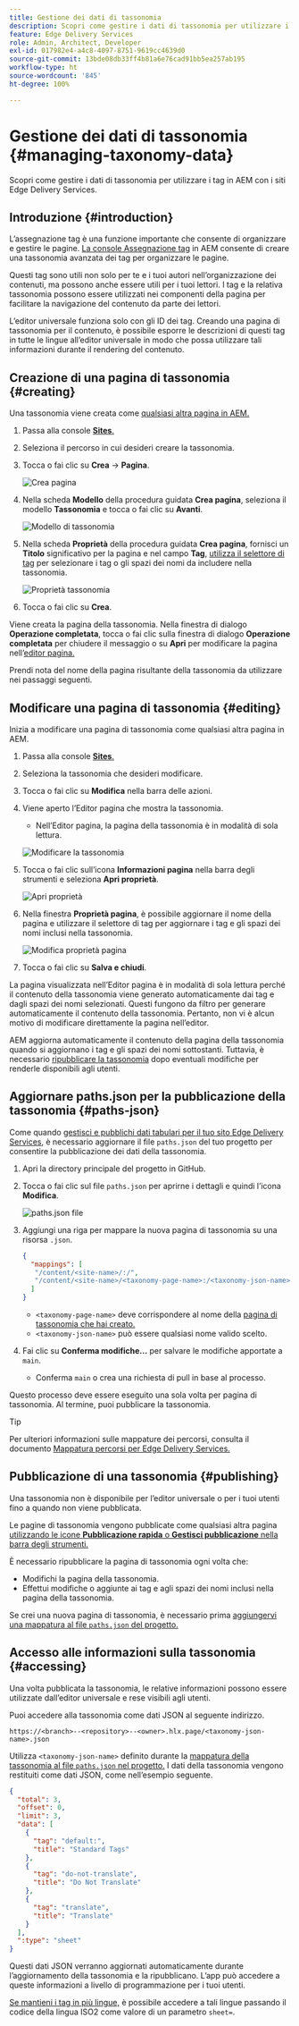 ```yaml
---
title: Gestione dei dati di tassonomia
description: Scopri come gestire i dati di tassonomia per utilizzare i tag in AEM con i siti Edge Delivery Services.
feature: Edge Delivery Services
role: Admin, Architect, Developer
exl-id: 017982e4-a4c8-4097-8751-9619cc4639d0
source-git-commit: 13bde08db33ff4b81a6e76cad91bb5ea257ab195
workflow-type: ht
source-wordcount: '845'
ht-degree: 100%

---
```


# Gestione dei dati di tassonomia {#managing-taxonomy-data}

Scopri come gestire i dati di tassonomia per utilizzare i tag in AEM con i siti Edge Delivery Services.

## Introduzione {#introduction}

L’assegnazione tag è una funzione importante che consente di organizzare e gestire le pagine. [La console Assegnazione tag](/help/sites-cloud/administering/tags.md#tagging-console) in AEM consente di creare una tassonomia avanzata dei tag per organizzare le pagine.

Questi tag sono utili non solo per te e i tuoi autori nell’organizzazione dei contenuti, ma possono anche essere utili per i tuoi lettori. I tag e la relativa tassonomia possono essere utilizzati nei componenti della pagina per facilitare la navigazione del contenuto da parte dei lettori.

L’editor universale funziona solo con gli ID dei tag. Creando una pagina di tassonomia per il contenuto, è possibile esporre le descrizioni di questi tag in tutte le lingue all’editor universale in modo che possa utilizzare tali informazioni durante il rendering del contenuto.

## Creazione di una pagina di tassonomia {#creating}

Una tassonomia viene creata come [qualsiasi altra pagina in AEM.](/help/sites-cloud/authoring/sites-console/creating-pages.md)

1. Passa alla console [**Sites**.](/help/sites-cloud/authoring/sites-console/introduction.md)

1. Seleziona il percorso in cui desideri creare la tassonomia.

1. Tocca o fai clic su **Crea** -> **Pagina**.

   ![Crea pagina](assets/taxonomy/create-page.png)

1. Nella scheda **Modello** della procedura guidata **Crea pagina**, seleziona il modello **Tassonomia** e tocca o fai clic su **Avanti**.

   ![Modello di tassonomia](assets/taxonomy/taxonomy-template.png)

1. Nella scheda **Proprietà** della procedura guidata **Crea pagina**, fornisci un **Titolo** significativo per la pagina e nel campo **Tag**, [utilizza il selettore di tag](/help/sites-cloud/authoring/sites-console/tags.md) per selezionare i tag o gli spazi dei nomi da includere nella tassonomia.

   ![Proprietà tassonomia](assets/taxonomy/create-page-wizard-properties.png)

1. Tocca o fai clic su **Crea**.

Viene creata la pagina della tassonomia. Nella finestra di dialogo **Operazione completata**, tocca o fai clic sulla finestra di dialogo **Operazione completata** per chiudere il messaggio o su **Apri** per modificare la pagina nell’[editor pagina.](/help/sites-cloud/authoring/page-editor/introduction.md)

Prendi nota del nome della pagina risultante della tassonomia da utilizzare nei passaggi seguenti.

## Modificare una pagina di tassonomia {#editing}

Inizia a modificare una pagina di tassonomia come qualsiasi altra pagina in AEM.

1. Passa alla console [**Sites**.](/help/sites-cloud/authoring/sites-console/introduction.md)

1. Seleziona la tassonomia che desideri modificare.

1. Tocca o fai clic su **Modifica** nella barra delle azioni.

1. Viene aperto l’Editor pagina che mostra la tassonomia.

   * Nell’Editor pagina, la pagina della tassonomia è in modalità di sola lettura.

   ![Modificare la tassonomia](assets/taxonomy/edit-page.png)

1. Tocca o fai clic sull’icona **Informazioni pagina** nella barra degli strumenti e seleziona **Apri proprietà**.

   ![Apri proprietà](assets/taxonomy/open-properties.png)

1. Nella finestra **Proprietà pagina**, è possibile aggiornare il nome della pagina e utilizzare il selettore di tag per aggiornare i tag e gli spazi dei nomi inclusi nella tassonomia.

   ![Modifica proprietà pagina](assets/taxonomy/edit-properties.png)

1. Tocca o fai clic su **Salva e chiudi**.

La pagina visualizzata nell’Editor pagina è in modalità di sola lettura perché il contenuto della tassonomia viene generato automaticamente dai tag e dagli spazi dei nomi selezionati. Questi fungono da filtro per generare automaticamente il contenuto della tassonomia. Pertanto, non vi è alcun motivo di modificare direttamente la pagina nell’editor.

AEM aggiorna automaticamente il contenuto della pagina della tassonomia quando si aggiornano i tag e gli spazi dei nomi sottostanti. Tuttavia, è necessario [ripubblicare la tassonomia](#publishing) dopo eventuali modifiche per renderle disponibili agli utenti.

## Aggiornare paths.json per la pubblicazione della tassonomia {#paths-json}

Come quando [gestisci e pubblichi dati tabulari per il tuo sito Edge Delivery Services](/help/edge/wysiwyg-authoring/tabular-data.md), è necessario aggiornare il file `paths.json` del tuo progetto per consentire la pubblicazione dei dati della tassonomia.

1. Apri la directory principale del progetto in GitHub.

1. Tocca o fai clic sul file `paths.json` per aprirne i dettagli e quindi l’icona **Modifica**.

   ![paths.json file](assets/taxonomy/paths-json.png)

1. Aggiungi una riga per mappare la nuova pagina di tassonomia su una risorsa `.json`.

   ```json
   {
     "mappings": [
      "/content/<site-name>/:/",
      "/content/<site-name>/<taxonomy-page-name>:/<taxonomy-json-name>.json"
     ]
   }
   ```

   * `<taxonomy-page-name>` deve corrispondere al nome della [pagina di tassonomia che hai creato.](#creating)
   * `<taxonomy-json-name>` può essere qualsiasi nome valido scelto.

1. Fai clic su **Conferma modifiche...** per salvare le modifiche apportate a `main`.

   * Conferma `main` o crea una richiesta di pull in base al processo.

Questo processo deve essere eseguito una sola volta per pagina di tassonomia. Al termine, puoi pubblicare la tassonomia.

>[!TIP]
>
>Per ulteriori informazioni sulle mappature dei percorsi, consulta il documento [Mappatura percorsi per Edge Delivery Services.](/help/edge/wysiwyg-authoring/path-mapping.md)

## Pubblicazione di una tassonomia {#publishing}

Una tassonomia non è disponibile per l’editor universale o per i tuoi utenti fino a quando non viene pubblicata.

Le pagine di tassonomia vengono pubblicate come qualsiasi altra pagina [utilizzando le icone **Pubblicazione rapida** o **Gestisci pubblicazione** nella barra degli strumenti.](/help/sites-cloud/authoring/sites-console/publishing-pages.md)

È necessario ripubblicare la pagina di tassonomia ogni volta che:

* Modifichi la pagina della tassonomia.
* Effettui modifiche o aggiunte ai tag e agli spazi dei nomi inclusi nella pagina della tassonomia.

Se crei una nuova pagina di tassonomia, è necessario prima [aggiungervi una mappatura al file `paths.json` del progetto.](#paths-json)

## Accesso alle informazioni sulla tassonomia {#accessing}

Una volta pubblicata la tassonomia, le relative informazioni possono essere utilizzate dall’editor universale e rese visibili agli utenti.

Puoi accedere alla tassonomia come dati JSON al seguente indirizzo.

`https://<branch>--<repository>--<owner>.hlx.page/<taxonomy-json-name>.json`

Utilizza `<taxonomy-json-name>` definito durante la [mappatura della tassonomia al file `paths.json` nel progetto.](#paths-json) I dati della tassonomia vengono restituiti come dati JSON, come nell’esempio seguente.

```json
{
  "total": 3,
  "offset": 0,
  "limit": 3,
  "data": [
    {
      "tag": "default:",
      "title": "Standard Tags"
    },
    {
      "tag": "do-not-translate",
      "title": "Do Not Translate"
    },
    {
      "tag": "translate",
      "title": "Translate"
    }
  ],
  ":type": "sheet"
}
```

Questi dati JSON verranno aggiornati automaticamente durante l’aggiornamento della tassonomia e la ripubblicano. L’app può accedere a queste informazioni a livello di programmazione per i tuoi utenti.

[Se mantieni i tag in più lingue,](/help/sites-cloud/administering/tags.md#managing-tags-in-different-languages) è possibile accedere a tali lingue passando il codice della lingua ISO2 come valore di un parametro `sheet=`.
